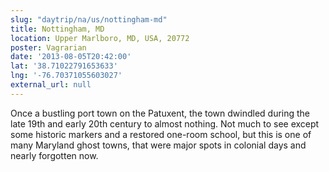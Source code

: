 ```yaml
---
slug: "daytrip/na/us/nottingham-md"
title: Nottingham, MD
location: Upper Marlboro, MD, USA, 20772
poster: Vagrarian
date: '2013-08-05T20:42:00'
lat: '38.71022791653633'
lng: '-76.70371055603027'
external_url: null
---
```


Once a bustling port town on the Patuxent, the town dwindled during the late 19th and early 20th century to almost nothing. Not much to see except some historic markers and a restored one-room school, but this is one of many Maryland ghost towns, that were major spots in colonial days and nearly forgotten now.
